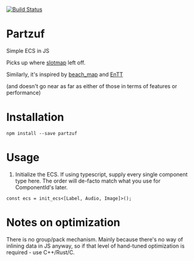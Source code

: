 [![Build Status](https://travis-ci.org/dakom/partzuf.svg?branch=master)](https://travis-ci.org/dakom/partzuf)

# Partzuf 

Simple ECS in JS

Picks up where [slotmap](https://github.com/dakom/slotmap) left off.

Similarly, it's inspired by [beach_map](https://github.com/leudz/beach_map) and [EnTT](https://github.com/skypjack/entt)

(and doesn't go near as far as either of those in terms of features or performance)

# Installation

`npm install --save partzuf`

# Usage

1. Initialize the ECS. If using typescript, supply every single component type here. The order will de-facto match what you use for ComponentId's later.

```
const ecs = init_ecs<[Label, Audio, Image]>();
```
# Notes on optimization

There is no group/pack mechanism. Mainly because there's no way of inlining data in JS anyway, so if that level of hand-tuned optimization is required - use C++/Rust/C.

